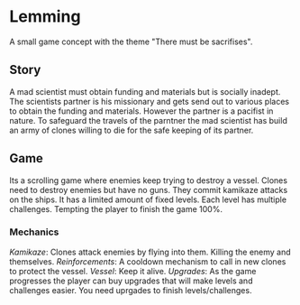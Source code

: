 # Lemming

A small game concept with the theme "There must be sacrifises".

## Story
A mad scientist must obtain funding and materials but is socially inadept. The scientists partner is his missionary and gets send out to various places to obtain the funding and materials. However the partner is a pacifist in nature. To safeguard the travels of the parntner the mad scientist has build an army of clones willing to die for the safe keeping of its partner.

## Game
Its a scrolling game where enemies keep trying to destroy a vessel. Clones need to destroy enemies but have no guns. They commit kamikaze attacks on the ships.
It has a limited amount of fixed levels. Each level has multiple challenges. Tempting the player to finish the game 100%.

### Mechanics
*Kamikaze*: Clones attack enemies by flying into them. Killing the enemy and themselves.
*Reinforcements*: A cooldown mechanism to call in new clones to protect the vessel.
*Vessel*: Keep it alive.
*Upgrades*: As the game progresses the player can buy upgrades that will make levels and challenges easier. You need uprgades to finish levels/challenges.
